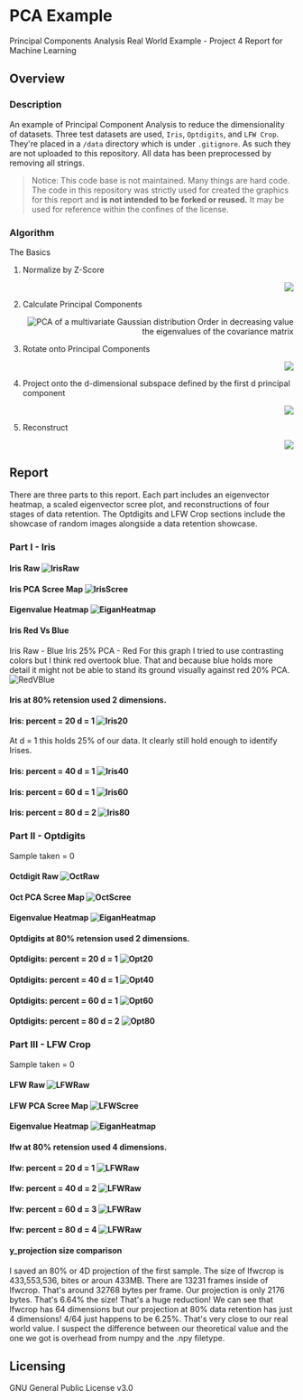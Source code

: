 # PCA Example

Principal Components Analysis Real World Example - Project 4 Report for Machine Learning

## Overview

### Description

An example of Principal Component Analysis to reduce the dimensionality of datasets. Three test datasets are used, `Iris`, `Optdigits`, and `LFW Crop`. They're placed in a `/data` directory which is under `.gitignore`. As such they are not uploaded to this repository. All data has been preprocessed by removing all strings.
> Notice: This code base is not maintained. Many things are hard code. The code in this repository was strictly used for created the graphics for this report and **is not intended to be forked or reused.** It may be used for reference within the confines of the license.

### Algorithm

The Basics

1. Normalize by Z-Score <div style="text-align: right"><img src="https://render.githubusercontent.com/render/math?math=\hat{x} = \frac{X-\mu}{\sigma }"><div>
2. Calculate Principal Components <div style="text-align: right"> ![PCA of a multivariate Gaussian distribution](https://upload.wikimedia.org/wikipedia/commons/f/f5/GaussianScatterPCA.svg) Order in decreasing value the eigenvalues of the covariance matrix<div> 

3. Rotate onto Principal Components <div style="text-align: right"><img src="https://render.githubusercontent.com/render/math?math=Y=XP"><div>
4. Project onto the d-dimensional subspace defined by the first d principal component <div style="text-align: right"><img src="https://render.githubusercontent.com/render/math?math=Y[:,0:d]"><div> 
5. Reconstruct <div style="text-align: right"><img src="https://render.githubusercontent.com/render/math?math=X^*=(YP^T)\sigma +\mu "><div> 

## Report
There are three parts to this report. Each part includes an eigenvector heatmap, a scaled eigenvector scree plot, and reconstructions of four stages of data retention. The Optdigits and LFW Crop sections include the showcase of random images alongside a data retention showcase.
### Part I - Iris

#### Iris Raw ![IrisRaw](https://raw.githubusercontent.com/hchasens/PCA-Example/main/figures/iris/irisRaw.png)

#### Iris PCA Scree Map ![IrisScree](https://raw.githubusercontent.com/hchasens/PCA-Example/main/figures/iris/IrisScree.png)
#### Eigenvalue Heatmap ![EiganHeatmap](https://raw.githubusercontent.com/hchasens/PCA-Example/main/figures/iris/IrisEigenHeatmap.png)
#### Iris Red Vs Blue
Iris Raw - Blue
Iris 25% PCA - Red
For this graph I tried to use contrasting colors but I think red overtook blue. That and because blue holds more detail it might not be able to stand its ground visually against red 20% PCA.
![RedVBlue](https://raw.githubusercontent.com/hchasens/PCA-Example/main/figures/iris/IrisRawBlue25Red.png)

#### Iris at 80% retension used  2  dimensions.
#### Iris: percent =  20  d =  1 ![Iris20](https://raw.githubusercontent.com/hchasens/PCA-Example/main/figures/iris/Iris20.png)
At d = 1 this holds 25% of our data. It clearly still hold enough to identify Irises.
#### Iris: percent =  40  d =  1 ![Iris40](https://raw.githubusercontent.com/hchasens/PCA-Example/main/figures/iris/Iris40.png)
#### Iris: percent =  60  d =  1 ![Iris60](https://raw.githubusercontent.com/hchasens/PCA-Example/main/figures/iris/Iris60.png)
#### Iris: percent =  80  d =  2 ![Iris80](https://raw.githubusercontent.com/hchasens/PCA-Example/main/figures/iris/Iris80.png)

### Part II - Optdigits
Sample taken = 0

#### Octdigit Raw ![OctRaw](https://raw.githubusercontent.com/hchasens/PCA-Example/main/figures/optdigits/OptRaw.png)
#### Oct PCA Scree Map ![OctScree](https://raw.githubusercontent.com/hchasens/PCA-Example/main/figures/optdigits/OptScree.png)
#### Eigenvalue Heatmap ![EiganHeatmap](https://raw.githubusercontent.com/hchasens/PCA-Example/main/figures/optdigits/OptEigenHeatmap.png)

#### Optdigits at 80% retension used  2  dimensions.
#### Optdigits: percent =  20  d =  1 ![Opt20](https://raw.githubusercontent.com/hchasens/PCA-Example/main/figures/optdigits/Opt20.png)
#### Optdigits: percent =  40  d =  1 ![Opt40](https://raw.githubusercontent.com/hchasens/PCA-Example/main/figures/optdigits/Opt40.png)
#### Optdigits: percent =  60  d =  1 ![Opt60](https://raw.githubusercontent.com/hchasens/PCA-Example/main/figures/optdigits/Opt60.png)
#### Optdigits: percent =  80  d =  2 ![Opt80](https://raw.githubusercontent.com/hchasens/PCA-Example/main/figures/optdigits/Opt80.png)

### Part III - LFW Crop 
Sample taken = 0
#### LFW Raw ![LFWRaw](https://raw.githubusercontent.com/hchasens/PCA-Example/main/figures/lfwcrop/LFWRaw.png)

#### LFW PCA Scree Map ![LFWScree](https://raw.githubusercontent.com/hchasens/PCA-Example/main/figures/lfwcrop/LFWScree.png)
#### Eigenvalue Heatmap ![EiganHeatmap](https://raw.githubusercontent.com/hchasens/PCA-Example/main/figures/lfwcrop/LFWEigenHeatmap.png)

#### lfw at 80% retension used  4  dimensions.
#### lfw: percent =  20  d =  1 ![LFWRaw](https://raw.githubusercontent.com/hchasens/PCA-Example/main/figures/lfwcrop/LFW20.png)
#### lfw: percent =  40  d =  2 ![LFWRaw](https://raw.githubusercontent.com/hchasens/PCA-Example/main/figures/lfwcrop/LFW40.png)

#### lfw: percent =  60  d =  3 ![LFWRaw](https://raw.githubusercontent.com/hchasens/PCA-Example/main/figures/lfwcrop/LFW60.png)
#### lfw: percent =  80  d =  4 ![LFWRaw](https://raw.githubusercontent.com/hchasens/PCA-Example/main/figures/lfwcrop/LFW80.png)

#### y_projection size comparison
I saved an 80% or 4D projection of the first sample. The size of lfwcrop is 433,553,536, bites or aroun 433MB. There are 13231 frames inside of lfwcrop. That's around 32768 bytes per frame. Our projection is only 2176 bytes. That's 6.64% the size! That's a huge reduction! We can see that lfwcrop has 64 dimensions but our projection at 80% data retention has just 4 dimensions! 4/64 just happens to be 6.25%. That's very close to our real world value. I suspect the difference between our theoretical value and the one we got is overhead from numpy and the .npy filetype. 

## Licensing

GNU General Public License v3.0
